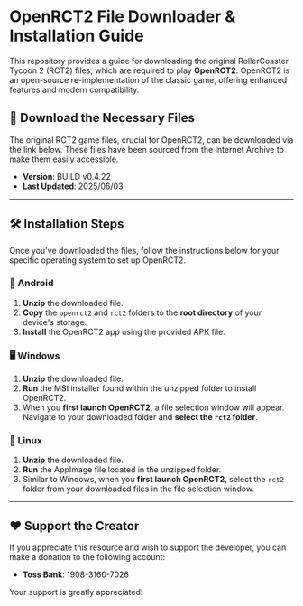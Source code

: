 # OpenRCT2 File Downloader & Installation Guide

This repository provides a guide for downloading the original RollerCoaster Tycoon 2 (RCT2) files, which are required to play **OpenRCT2**. OpenRCT2 is an open-source re-implementation of the classic game, offering enhanced features and modern compatibility.

## 📄 Download the Necessary Files

The original RCT2 game files, crucial for OpenRCT2, can be downloaded via the link below. These files have been sourced from the Internet Archive to make them easily accessible.

* **Version**: BUILD v0.4.22
* **Last Updated**: 2025/06/03

---

## 🛠️ Installation Steps

Once you've downloaded the files, follow the instructions below for your specific operating system to set up OpenRCT2.

### 📱 Android

1.  **Unzip** the downloaded file.
2.  **Copy** the `openrct2` and `rct2` folders to the **root directory** of your device's storage.
3.  **Install** the OpenRCT2 app using the provided APK file.

### 🖥️ Windows

1.  **Unzip** the downloaded file.
2.  **Run** the MSI installer found within the unzipped folder to install OpenRCT2.
3.  When you **first launch OpenRCT2**, a file selection window will appear. Navigate to your downloaded folder and **select the `rct2` folder**.

### 🐧 Linux

1.  **Unzip** the downloaded file.
2.  **Run** the AppImage file located in the unzipped folder.
3.  Similar to Windows, when you **first launch OpenRCT2**, select the `rct2` folder from your downloaded files in the file selection window.

---

## ❤️ Support the Creator

If you appreciate this resource and wish to support the developer, you can make a donation to the following account:

* **Toss Bank**: 1908-3160-7026

Your support is greatly appreciated!
